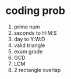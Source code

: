 # coding prob

1. prime num
1. seconds to H:M:S
1. day to Y:W:D
1. valid triangle
1. exam grade
1. GCD
1. LCM
1. 2 rectangle overlap
